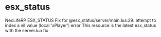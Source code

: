 # esx_status
NeoLifeRP ESX_STATUS
Fix for @esx_status/server/main.lua:29: attempt to index a nil value (local 'xPlayer') error
This resource is the latest esx_status with the server.lua fix
